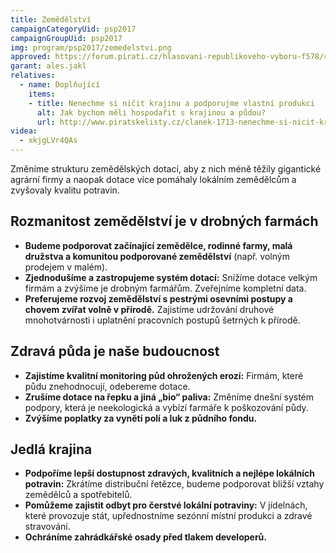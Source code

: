 ```yaml
---
title: Zemědělství
campaignCategoryUid: psp2017
campaignGroupUid: psp2017
img: program/psp2017/zemedelstvi.png
approved: https://forum.pirati.cz/hlasovani-republikoveho-vyboru-f578/rv-33-2017-program-2017-zemedelstvi-r-h-1-k-t37116.html
garant: ales.jakl
relatives:
  - name: Doplňující
    items:
    - title: Nenechme si ničit krajinu a podporujme vlastní produkci
      alt: Jak bychom měli hospodařit s krajinou a půdou?
      url: http://www.piratskelisty.cz/clanek-1713-nenechme-si-nicit-krajinu-a-podporujme-vlastni-produkci
videa:
  - xkjgLVr4QAs
---
```


Změníme strukturu zemědělských dotací, aby z nich méně těžily gigantické agrární
firmy a naopak dotace více pomáhaly lokálním zemědělcům a zvyšovaly kvalitu
potravin.

## Rozmanitost zemědělství je v drobných farmách

* **Budeme podporovat začínající zemědělce, rodinné farmy, malá družstva a komunitou podporované zemědělství** (např. volným prodejem v malém).
* **Zjednodušíme a zastropujeme systém dotací:** Snížíme dotace velkým
firmám a zvýšíme je drobným farmářům. Zveřejníme kompletní data.
* **Preferujeme rozvoj zemědělství s pestrými osevními postupy a chovem zvířat volně v přírodě.** Zajistíme udržování druhové mnohotvárnosti i uplatnění pracovních postupů šetrných k přírodě.

## Zdravá půda je naše budoucnost

* **Zajistíme kvalitní monitoring půd ohrožených erozí:** Firmám, které půdu
znehodnocují, odebereme dotace.
* **Zrušíme dotace na řepku a jiná „bio“ paliva:** Změníme dnešní systém
podpory, která je neekologická a vybízí farmáře k poškozování půdy.
* **Zvýšíme poplatky za vynětí polí a luk z půdního fondu.**

## Jedlá krajina

* **Podpoříme lepší dostupnost zdravých, kvalitních a nejlépe lokálních potravin:** Zkrátíme distribuční řetězce, budeme podporovat bližší vztahy zemědělců a spotřebitelů.
* **Pomůžeme zajistit odbyt pro čerstvé lokální potraviny:** V jídelnách, které provozuje stát, upřednostníme sezónní místní produkci a zdravé stravování.
* **Ochráníme zahrádkářské osady před tlakem developerů.**
